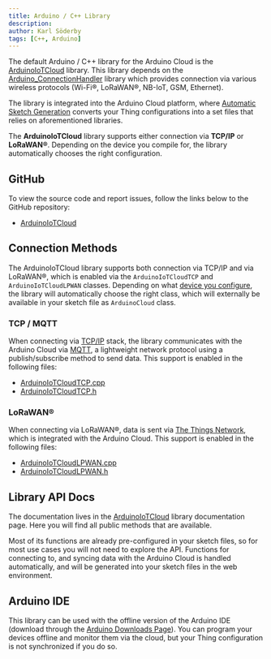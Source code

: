 ```yaml
---
title: Arduino / C++ Library
description: 
author: Karl Söderby
tags: [C++, Arduino]
---
```


The default Arduino / C++ library for the Arduino Cloud is the [ArduinoIoTCloud]() library. This library depends on the [Arduino_ConnectionHandler]() library which provides connection via various wireless protocols (Wi-Fi®, LoRaWAN®, NB-IoT, GSM, Ethernet). 

The library is integrated into the Arduino Cloud platform, where [Automatic Sketch Generation]() converts your Thing configurations into a set files that relies on aforementioned libraries.

The **ArduinoIoTCloud** library supports either connection via **TCP/IP** or **LoRaWAN®**. Depending on the device you compile for, the library automatically chooses the right configuration.

## GitHub

To view the source code and report issues, follow the links below to the GitHub repository:
- [ArduinoIoTCloud](https://github.com/arduino-libraries/ArduinoIoTCloud/tree/master)

## Connection Methods

The ArduinoIoTCloud library supports both connection via TCP/IP and via LoRaWAN®, which is enabled via the `ArduinoIoTCloudTCP` and `ArduinoIoTCloudLPWAN` classes. Depending on what [device you configure](/arduino-cloud/hardware/devices), the library will automatically choose the right class, which will externally be available in your sketch file as `ArduinoCloud` class.

### TCP / MQTT

When connecting via [TCP/IP](https://en.wikipedia.org/wiki/Internet_protocol_suite) stack, the library communicates with the Arduino Cloud via [MQTT](https://en.wikipedia.org/wiki/MQTT), a lightweight network protocol using a publish/subscribe method to send data. This support is enabled in the following files:
- [ArduinoIoTCloudTCP.cpp](https://github.com/arduino-libraries/ArduinoIoTCloud/blob/master/src/ArduinoIoTCloudTCP.cpp)
- [ArduinoIoTCloudTCP.h](https://github.com/arduino-libraries/ArduinoIoTCloud/blob/master/src/ArduinoIoTCloudTCP.h)

### LoRaWAN®

When connecting via LoRaWAN®, data is sent via [The Things Network](), which is integrated with the Arduino Cloud. This support is enabled in the following files:
- [ArduinoIoTCloudLPWAN.cpp](https://github.com/arduino-libraries/ArduinoIoTCloud/blob/master/src/ArduinoIoTCloudLPWAN.cpp)
- [ArduinoIoTCloudLPWAN.h](https://github.com/arduino-libraries/ArduinoIoTCloud/blob/master/src/ArduinoIoTCloudLPWAN.h)

## Library API Docs

The documentation lives in the [ArduinoIoTCloud]() library documentation page. Here you will find all public methods that are available. 

Most of its functions are already pre-configured in your sketch files, so for most use cases you will not need to explore the API. Functions for connecting to, and syncing data with the Arduino Cloud is handled automatically, and will be generated into your sketch files in the web environment. 

## Arduino IDE

This library can be used with the offline version of the Arduino IDE (download through the [Arduino Downloads Page](https://www.arduino.cc/en/software/)). You can program your devices offline and monitor them via the cloud, but your Thing configuration is not synchronized if you do so.